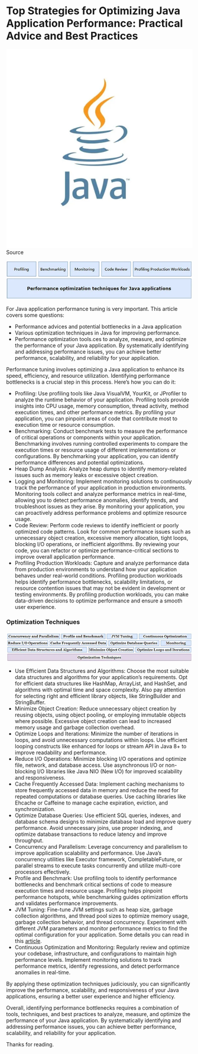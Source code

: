
# Top Strategies for Optimizing Java Application Performance: Practical Advice and Best Practices

![image](source/1_gQ15sOJfUKKYA24BOnAdjg.jpeg "Source")
Source

![image](source/1_9yWmP6PF8zGv_4aRdnkJFg.jpeg "Java applications optimization important topics")


For Java application performance tuning is very important. This article covers some questions:

- Performance advices and potential bottlenecks in a Java application
- Various optimization techniques in Java for improving performance.
- Performance optimization tools.ces to analyze, measure, and optimize the performance of your Java application. By systematically identifying and addressing performance issues, you can achieve better performance, scalability, and reliability for your application.

Performance tuning involves optimizing a Java application to enhance its speed, efficiency, and resource utilization. Identifying performance bottlenecks is a crucial step in this process. Here’s how you can do it:

- Profiling: Use profiling tools like Java VisualVM, YourKit, or JProfiler to analyze the runtime behavior of your application. Profiling tools provide insights into CPU usage, memory consumption, thread activity, method execution times, and other performance metrics. By profiling your application, you can pinpoint areas of code that contribute most to execution time or resource consumption.
- Benchmarking: Conduct benchmark tests to measure the performance of critical operations or components within your application. Benchmarking involves running controlled experiments to compare the execution times or resource usage of different implementations or configurations. By benchmarking your application, you can identify performance differences and potential optimizations.
- Heap Dump Analysis: Analyze heap dumps to identify memory-related issues such as memory leaks or excessive object creation.
- Logging and Monitoring: Implement monitoring solutions to continuously track the performance of your application in production environments. Monitoring tools collect and analyze performance metrics in real-time, allowing you to detect performance anomalies, identify trends, and troubleshoot issues as they arise. By monitoring your application, you can proactively address performance problems and optimize resource usage.
- Code Review: Perform code reviews to identify inefficient or poorly optimized code patterns. Look for common performance issues such as unnecessary object creation, excessive memory allocation, tight loops, blocking I/O operations, or inefficient algorithms. By reviewing your code, you can refactor or optimize performance-critical sections to improve overall application performance.
- Profiling Production Workloads: Capture and analyze performance data from production environments to understand how your application behaves under real-world conditions. Profiling production workloads helps identify performance bottlenecks, scalability limitations, or resource contention issues that may not be evident in development or testing environments. By profiling production workloads, you can make data-driven decisions to optimize performance and ensure a smooth user experience.

### Optimization Techniques

![image](source/1_jAeeJ8ITtP2HV3uno2pnRQ.jpeg "Brief list of optimization techniques")

- Use Efficient Data Structures and Algorithms: Choose the most suitable data structures and algorithms for your application’s requirements. Opt for efficient data structures like HashMap, ArrayList, and HashSet, and algorithms with optimal time and space complexity. Also pay attention for selecting right and efficient library objects, like StringBuilder and StringBuffer.
- Minimize Object Creation: Reduce unnecessary object creation by reusing objects, using object pooling, or employing immutable objects where possible. Excessive object creation can lead to increased memory usage and garbage collection overhead.
- Optimize Loops and Iterations: Minimize the number of iterations in loops, and avoid unnecessary computations within loops. Use efficient looping constructs like enhanced for loops or stream API in Java 8+ to improve readability and performance.
- Reduce I/O Operations: Minimize blocking I/O operations and optimize file, network, and database access. Use asynchronous I/O or non-blocking I/O libraries like Java NIO (New I/O) for improved scalability and responsiveness.
- Cache Frequently Accessed Data: Implement caching mechanisms to store frequently accessed data in memory and reduce the need for repeated computations or database queries. Use caching libraries like Ehcache or Caffeine to manage cache expiration, eviction, and synchronization.
- Optimize Database Queries: Use efficient SQL queries, indexes, and database schema designs to minimize database load and improve query performance. Avoid unnecessary joins, use proper indexing, and optimize database transactions to reduce latency and improve throughput.
- Concurrency and Parallelism: Leverage concurrency and parallelism to improve application scalability and performance. Use Java’s concurrency utilities like Executor framework, CompletableFuture, or parallel streams to execute tasks concurrently and utilize multi-core processors effectively.
- Profile and Benchmark: Use profiling tools to identify performance bottlenecks and benchmark critical sections of code to measure execution times and resource usage. Profiling helps pinpoint performance hotspots, while benchmarking guides optimization efforts and validates performance improvements.
- JVM Tuning: Fine-tune JVM settings such as heap size, garbage collection algorithms, and thread pool sizes to optimize memory usage, garbage collection behavior, and thread concurrency. Experiment with different JVM parameters and monitor performance metrics to find the optimal configuration for your application. Some details you can read in this [article](https://medium.com/@alxkm/java-memory-model-3b973e84dc8c).
- Continuous Optimization and Monitoring: Regularly review and optimize your codebase, infrastructure, and configurations to maintain high performance levels. Implement monitoring solutions to track performance metrics, identify regressions, and detect performance anomalies in real-time.

By applying these optimization techniques judiciously, you can significantly improve the performance, scalability, and responsiveness of your Java applications, ensuring a better user experience and higher efficiency.

Overall, identifying performance bottlenecks requires a combination of tools, techniques, and best practices to analyze, measure, and optimize the performance of your Java application. By systematically identifying and addressing performance issues, you can achieve better performance, scalability, and reliability for your application.

Thanks for reading.

